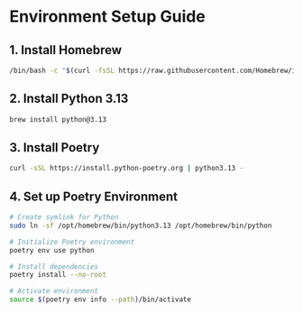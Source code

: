 
# Environment Setup Guide

## 1. Install Homebrew

```bash
/bin/bash -c "$(curl -fsSL https://raw.githubusercontent.com/Homebrew/install/HEAD/install.sh)"
```

## 2. Install Python 3.13

```bash
brew install python@3.13
```

## 3. Install Poetry

```bash
curl -sSL https://install.python-poetry.org | python3.13 -
```

## 4. Set up Poetry Environment

```bash
# Create symlink for Python
sudo ln -sf /opt/homebrew/bin/python3.13 /opt/homebrew/bin/python

# Initialize Poetry environment
poetry env use python

# Install dependencies
poetry install --no-root

# Activate environment
source $(poetry env info --path)/bin/activate
```
